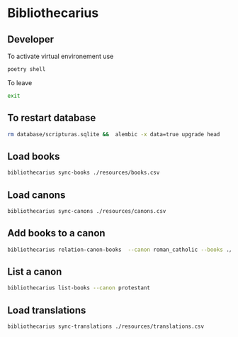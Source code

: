 # Bibliothecarius

## Developer

To activate virtual environement use 
```bash
poetry shell
```

To leave
```bash
exit
```

## To restart database
```bash
rm database/scripturas.sqlite &&  alembic -x data=true upgrade head
```

## Load books
```bash
bibliothecarius sync-books ./resources/books.csv
```

## Load canons
```bash
bibliothecarius sync-canons ./resources/canons.csv
```

## Add books to a canon
```bash
bibliothecarius relation-canon-books  --canon roman_catholic --books ./resources/canons/roman_catholic_canon.csv
```

## List a canon
```bash
bibliothecarius list-books --canon protestant
```
## Load translations
```bash
bibliothecarius sync-translations ./resources/translations.csv
```